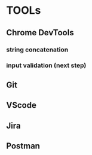 # TOOLs

## Chrome DevTools
### string concatenation
### input validation (next step)
## Git
## VScode
## Jira
## Postman
